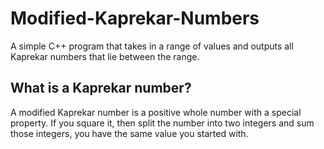 # Modified-Kaprekar-Numbers
A simple C++ program that takes in a range of values and outputs all Kaprekar numbers that lie between the range.

## What is a Kaprekar number?
A modified Kaprekar number is a positive whole number with a special property. If you square it, then split the number into two integers and sum those integers, you have the same value you started with.
